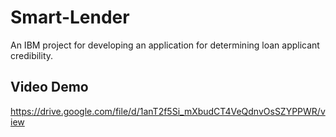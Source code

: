 # Smart-Lender
An IBM project for developing an application for determining loan applicant credibility.

## Video Demo
https://drive.google.com/file/d/1anT2f5Si_mXbudCT4VeQdnvOsSZYPPWR/view
